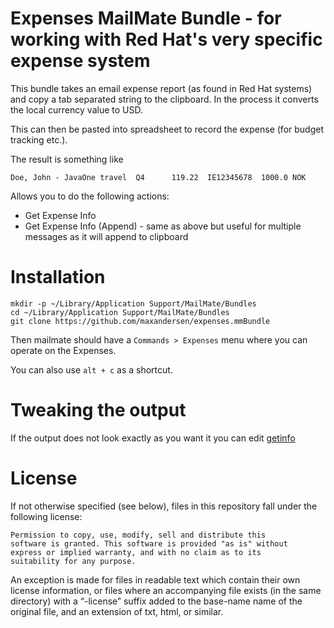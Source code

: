 # Expenses MailMate Bundle - for working with Red Hat's very specific expense system

This bundle takes an email expense report (as found in Red Hat systems) and copy a tab separated string to the clipboard.
In the process it converts the local currency value to USD.

This can then be pasted into spreadsheet to record the expense (for budget tracking etc.).

The result is something like

```
Doe, John - JavaOne	travel	Q4		119.22	IE12345678	1000.0 NOK	
```

Allows you to do the following actions:

 * Get Expense Info
 * Get Expense Info (Append) - same as above but useful for multiple messages as it will append to clipboard
 
# Installation

```
mkdir -p ~/Library/Application Support/MailMate/Bundles
cd ~/Library/Application Support/MailMate/Bundles
git clone https://github.com/maxandersen/expenses.mmBundle
```

Then mailmate should have a `Commands > Expenses` menu where you can operate on the Expenses.

You can also use `alt + c` as a shortcut.

# Tweaking the output

If the output does not look exactly as you want it you can edit [getinfo](Support/bin/getinfo#L49)

# License

If not otherwise specified (see below), files in this repository fall under the following license:

	Permission to copy, use, modify, sell and distribute this
	software is granted. This software is provided "as is" without
	express or implied warranty, and with no claim as to its
	suitability for any purpose.

An exception is made for files in readable text which contain their own license information, or files where an accompanying file exists (in the same directory) with a “-license” suffix added to the base-name name of the original file, and an extension of txt, html, or similar.
